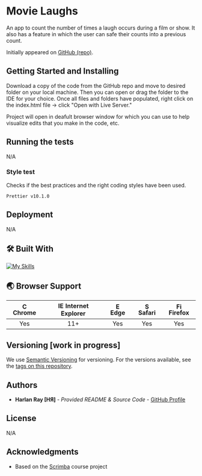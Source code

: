# Movie Laughs

An app to count the number of times a laugh occurs during a film or show. It also has a feature in which the user can safe their counts into a previous count. 

Initially appeared on [GitHub (repo)](https://github.com/harlanray/movie-laughs).

## Getting Started and Installing

Download a copy of the code from the GitHub repo and move to desired folder on your local machine. Then you can open or drag the folder to the IDE for your choice. Once all files and folders have populated, right click on the index.html file -> click "Open with Live Server."

Project will open in deafult browser window for which you can use to help visualize edits that you make in the code, etc.

## Running the tests

N/A

### Style test

Checks if the best practices and the right coding styles have been used.

    Prettier v10.1.0

## Deployment

N/A

## 🛠️ Built With

[![My Skills](https://skillicons.dev/icons?i=js,html,css,bootstrap,vscode)](https://skillicons.dev)

## 🌏 Browser Support

| <img src="https://user-images.githubusercontent.com/1215767/34348387-a2e64588-ea4d-11e7-8267-a43365103afe.png" alt="Chrome" width="16px" height="16px" /> Chrome | <img src="https://user-images.githubusercontent.com/1215767/34348590-250b3ca2-ea4f-11e7-9efb-da953359321f.png" alt="IE" width="16px" height="16px" /> Internet Explorer | <img src="https://user-images.githubusercontent.com/1215767/34348380-93e77ae8-ea4d-11e7-8696-9a989ddbbbf5.png" alt="Edge" width="16px" height="16px" /> Edge | <img src="https://user-images.githubusercontent.com/1215767/34348394-a981f892-ea4d-11e7-9156-d128d58386b9.png" alt="Safari" width="16px" height="16px" /> Safari | <img src="https://user-images.githubusercontent.com/1215767/34348383-9e7ed492-ea4d-11e7-910c-03b39d52f496.png" alt="Firefox" width="16px" height="16px" /> Firefox |
| :---------: | :---------: | :---------: | :---------: | :---------: |
| Yes | 11+ | Yes | Yes | Yes |

## Versioning [work in progress]

We use [Semantic Versioning](http://semver.org/) for versioning. For the versions available, see the [tags on this repository](https://github.com/harlanray/movie-laughs/releases).

## Authors

  - **Harlan Ray [HЯ]** - *Provided README & Source Code* -
    [GitHub Profile](https://github.com/harlanray)

## License

N/A

## Acknowledgments

  - Based on the [Scrimba](https://scrimba.com/learn/learnjavascript/welcome-to-the-course-c87pv3hK) course project
